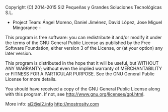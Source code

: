 Copyright (C) 2014-2015 SI2 Pequeñas y Grandes Soluciones Tecnológicas S.L.
- Project Team: Ángel Moreno, Daniel Jiménez, David López, Jose Miguel Mingorance -

This program is free software: you can redistribute it and/or modify
it under the terms of the GNU General Public License as published by
the Free Software Foundation, either version 3 of the License, or
(at your option) any later version.

This program is distributed in the hope that it will be useful,
but WITHOUT ANY WARRANTY; without even the implied warranty of
MERCHANTABILITY or FITNESS FOR A PARTICULAR PURPOSE.  See the
GNU General Public License for more details.

You should have received a copy of the GNU General Public License
along with this program.  If not, see http://www.gnu.org/licenses/gpl.html.

More info: 
si2@si2.info
http://mostrosity.com